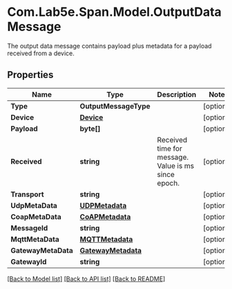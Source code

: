# Com.Lab5e.Span.Model.OutputDataMessage
The output data message contains payload plus metadata for a payload received from a device.

## Properties

Name | Type | Description | Notes
------------ | ------------- | ------------- | -------------
**Type** | **OutputMessageType** |  | [optional] 
**Device** | [**Device**](Device.md) |  | [optional] 
**Payload** | **byte[]** |  | [optional] 
**Received** | **string** | Received time for message. Value is ms since epoch. | [optional] 
**Transport** | **string** |  | [optional] 
**UdpMetaData** | [**UDPMetadata**](UDPMetadata.md) |  | [optional] 
**CoapMetaData** | [**CoAPMetadata**](CoAPMetadata.md) |  | [optional] 
**MessageId** | **string** |  | [optional] 
**MqttMetaData** | [**MQTTMetadata**](MQTTMetadata.md) |  | [optional] 
**GatewayMetaData** | [**GatewayMetadata**](GatewayMetadata.md) |  | [optional] 
**GatewayId** | **string** |  | [optional] 

[[Back to Model list]](../README.md#documentation-for-models) [[Back to API list]](../README.md#documentation-for-api-endpoints) [[Back to README]](../README.md)

